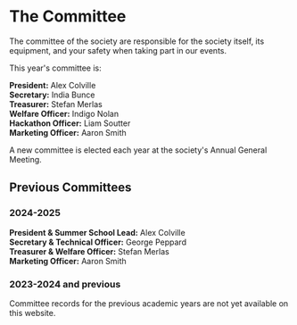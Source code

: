 # The Committee

The committee of the society are responsible for the society itself, its equipment, and your safety
when taking part in our events.

This year's committee is:

**President:** Alex Colville  
**Secretary:** India Bunce  
**Treasurer:** Stefan Merlas  
**Welfare Officer:** Indigo Nolan  
**Hackathon Officer:** Liam Soutter  
**Marketing Officer:** Aaron Smith

A new committee is elected each year at the society's Annual General Meeting.


## Previous Committees

### 2024-2025

**President & Summer School Lead:** Alex Colville  
**Secretary & Technical Officer:** George Peppard  
**Treasurer & Welfare Officer:** Stefan Merlas  
**Marketing Officer:** Aaron Smith

### 2023-2024 and previous

Committee records for the previous academic years are not yet available on this website.
